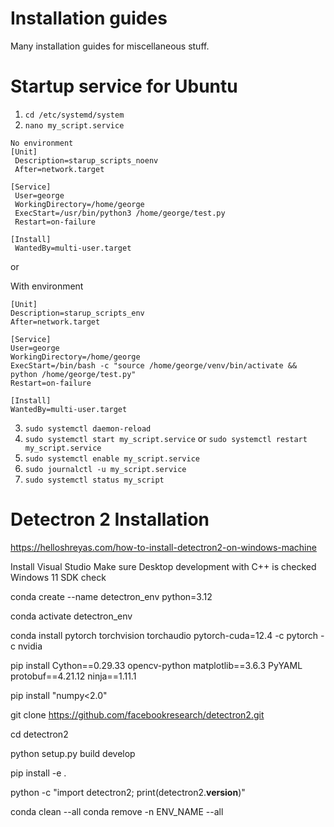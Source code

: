 # Installation guides

Many installation guides for miscellaneous stuff.


# Startup service for Ubuntu

1. ` cd /etc/systemd/system `
2. ` nano my_script.service `

```
No environment
[Unit]
 Description=starup_scripts_noenv
 After=network.target

[Service]
 User=george
 WorkingDirectory=/home/george
 ExecStart=/usr/bin/python3 /home/george/test.py
 Restart=on-failure

[Install]
 WantedBy=multi-user.target
```

or 

With environment

```
[Unit]
Description=starup_scripts_env
After=network.target

[Service]
User=george
WorkingDirectory=/home/george
ExecStart=/bin/bash -c "source /home/george/venv/bin/activate && python /home/george/test.py"
Restart=on-failure

[Install]
WantedBy=multi-user.target
```

3. ` sudo systemctl daemon-reload `
4. ` sudo systemctl start my_script.service ` or ` sudo systemctl restart my_script.service `
5. ` sudo systemctl enable my_script.service `
6. ` sudo journalctl -u my_script.service `
7. ` sudo systemctl status my_script `

# Detectron 2 Installation

https://helloshreyas.com/how-to-install-detectron2-on-windows-machine

Install Visual Studio
Make sure Desktop development with C++ is checked
Windows 11 SDK check


conda create --name detectron_env python=3.12

conda activate detectron_env

conda install pytorch torchvision torchaudio pytorch-cuda=12.4 -c pytorch -c nvidia

pip install Cython==0.29.33 opencv-python matplotlib==3.6.3 PyYAML protobuf==4.21.12 ninja==1.11.1

pip install "numpy<2.0"

git clone https://github.com/facebookresearch/detectron2.git

cd detectron2

python setup.py build develop

pip install -e .

python -c "import detectron2; print(detectron2.__version__)"


conda clean --all
conda remove -n ENV_NAME --all
